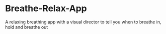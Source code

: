 # Breathe-Relax-App

A relaxing breathing app with a visual director to tell you when to breathe in, hold and breathe out
